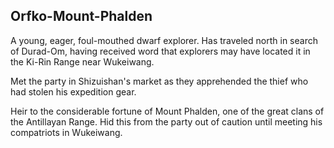 ## Orfko-Mount-Phalden

A young, eager, foul-mouthed dwarf explorer. Has traveled north in search of Durad-Om, having received word that explorers may have located it in the Ki-Rin Range near Wukeiwang.

Met the party in Shizuishan's market as they apprehended the thief who had stolen his expedition gear.

Heir to the considerable fortune of Mount Phalden, one of the great clans of the Antillayan Range. Hid this from the party out of caution until meeting his compatriots in Wukeiwang.